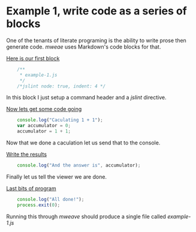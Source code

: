 
# Example 1, write code as a series of blocks

One of the tenants of literate programing is the ability
to write prose then generate code. _mweae_ uses Markdown's
code blocks for that.

[Here is our first block](example-1.js)
```JavaScript
    /**
     * example-1.js
     */
    /*jslint node: true, indent: 4 */
```

In this block I just setup a command header and a _jslint_ directive.

[Now lets get some code going](example-1.js)
```JavaScript
    console.log("Caculating 1 + 1");
    var accumulator = 0;
    accumulator = 1 + 1;
```

Now that we done a caculation let us send that to the console.

[Write the results](example-1.js)
```JavaScript
    console.log("And the answer is", accumulator);
```

Finally let us tell the viewer we are done.

[Last bits of program](example-1.js)
```JavaScript
    console.log("All done!");
    process.exit(0);
```

Running this through _mweave_ should produce a single file called _example-1.js_

